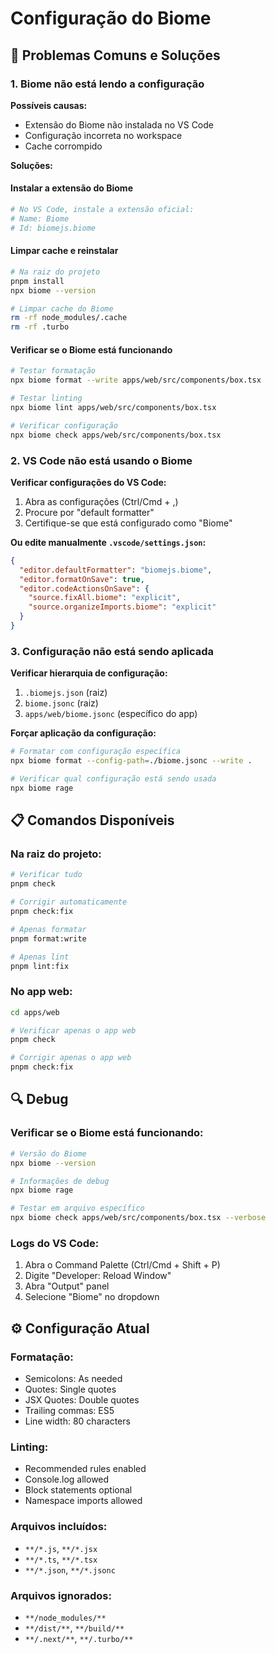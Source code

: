 # Configuração do Biome

## 🔧 Problemas Comuns e Soluções

### 1. Biome não está lendo a configuração

**Possíveis causas:**

- Extensão do Biome não instalada no VS Code
- Configuração incorreta no workspace
- Cache corrompido

**Soluções:**

#### Instalar a extensão do Biome

```bash
# No VS Code, instale a extensão oficial:
# Name: Biome
# Id: biomejs.biome
```

#### Limpar cache e reinstalar

```bash
# Na raiz do projeto
pnpm install
npx biome --version

# Limpar cache do Biome
rm -rf node_modules/.cache
rm -rf .turbo
```

#### Verificar se o Biome está funcionando

```bash
# Testar formatação
npx biome format --write apps/web/src/components/box.tsx

# Testar linting
npx biome lint apps/web/src/components/box.tsx

# Verificar configuração
npx biome check apps/web/src/components/box.tsx
```

### 2. VS Code não está usando o Biome

**Verificar configurações do VS Code:**

1. Abra as configurações (Ctrl/Cmd + ,)
2. Procure por "default formatter"
3. Certifique-se que está configurado como "Biome"

**Ou edite manualmente `.vscode/settings.json`:**

```json
{
  "editor.defaultFormatter": "biomejs.biome",
  "editor.formatOnSave": true,
  "editor.codeActionsOnSave": {
    "source.fixAll.biome": "explicit",
    "source.organizeImports.biome": "explicit"
  }
}
```

### 3. Configuração não está sendo aplicada

**Verificar hierarquia de configuração:**

1. `.biomejs.json` (raiz)
2. `biome.jsonc` (raiz)
3. `apps/web/biome.jsonc` (específico do app)

**Forçar aplicação da configuração:**

```bash
# Formatar com configuração específica
npx biome format --config-path=./biome.jsonc --write .

# Verificar qual configuração está sendo usada
npx biome rage
```

## 📋 Comandos Disponíveis

### Na raiz do projeto:

```bash
# Verificar tudo
pnpm check

# Corrigir automaticamente
pnpm check:fix

# Apenas formatar
pnpm format:write

# Apenas lint
pnpm lint:fix
```

### No app web:

```bash
cd apps/web

# Verificar apenas o app web
pnpm check

# Corrigir apenas o app web
pnpm check:fix
```

## 🔍 Debug

### Verificar se o Biome está funcionando:

```bash
# Versão do Biome
npx biome --version

# Informações de debug
npx biome rage

# Testar em arquivo específico
npx biome check apps/web/src/components/box.tsx --verbose
```

### Logs do VS Code:

1. Abra o Command Palette (Ctrl/Cmd + Shift + P)
2. Digite "Developer: Reload Window"
3. Abra "Output" panel
4. Selecione "Biome" no dropdown

## ⚙️ Configuração Atual

### Formatação:

- Semicolons: As needed
- Quotes: Single quotes
- JSX Quotes: Double quotes
- Trailing commas: ES5
- Line width: 80 characters

### Linting:

- Recommended rules enabled
- Console.log allowed
- Block statements optional
- Namespace imports allowed

### Arquivos incluídos:

- `**/*.js`, `**/*.jsx`
- `**/*.ts`, `**/*.tsx`
- `**/*.json`, `**/*.jsonc`

### Arquivos ignorados:

- `**/node_modules/**`
- `**/dist/**`, `**/build/**`
- `**/.next/**`, `**/.turbo/**`
